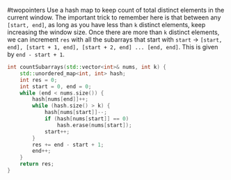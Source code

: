#twopointers 
Use a hash map to keep count of total distinct elements in the current window.
The important trick to remember here is that between any `[start, end]`, as long as you have less than `k` distinct elements, keep increasing the window size.
Once there are more than `k` distinct elements, we can increment `res` with all the subarrays that start with `start` -> `[start, end], [start + 1, end], [start + 2, end] ... [end, end]`.
This is given by `end - start + 1`.
```cpp
int countSubarrays(std::vector<int>& nums, int k) {
	std::unordered_map<int, int> hash;
	int res = 0;
	int start = 0, end = 0;
	while (end < nums.size()) {
		hash[nums[end]]++;
		while (hash.size() > k) {
			hash[nums[start]]--;
			if (hash[nums[start]] == 0)
				hash.erase(nums[start]);
			start++;
		}
		res += end - start + 1;
		end++;
	}
	return res;
}
```